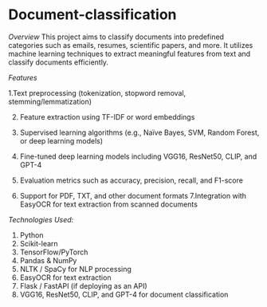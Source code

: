 # Document-classification

*Overview*
This project aims to classify documents into predefined categories such as emails, resumes, scientific papers, and more. It utilizes machine learning techniques to extract meaningful features from text 
and classify documents efficiently.

*Features*


1.Text preprocessing (tokenization, stopword removal, stemming/lemmatization)

2. Feature extraction using TF-IDF or word embeddings

3. Supervised learning algorithms (e.g., Naïve Bayes, SVM, Random Forest, or deep learning models)

4. Fine-tuned deep learning models including VGG16, ResNet50, CLIP, and GPT-4

5. Evaluation metrics such as accuracy, precision, recall, and F1-score

6. Support for PDF, TXT, and other document formats
7.Integration with EasyOCR for text extraction from scanned documents


*Technologies Used:*

1. Python
2. Scikit-learn
3. TensorFlow/PyTorch
4. Pandas & NumPy
5. NLTK / SpaCy for NLP processing
6. EasyOCR for text extraction
7. Flask / FastAPI (if deploying as an API)
8. VGG16, ResNet50, CLIP, and GPT-4 for document classification
